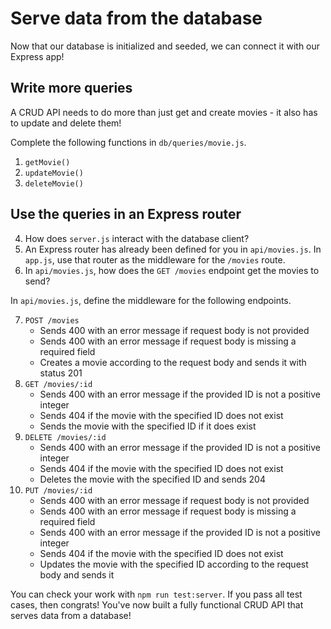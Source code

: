 # Serve data from the database

Now that our database is initialized and seeded, we can connect it with our Express app!

## Write more queries

A CRUD API needs to do more than just get and create movies - it also has to update and
delete them!

Complete the following functions in `db/queries/movie.js`.

1. `getMovie()`
2. `updateMovie()`
3. `deleteMovie()`

## Use the queries in an Express router

4. How does `server.js` interact with the database client?
5. An Express router has already been defined for you in `api/movies.js`.
   In `app.js`, use that router as the middleware for the `/movies` route.
6. In `api/movies.js`, how does the `GET /movies` endpoint get the movies to send?

In `api/movies.js`, define the middleware for the following endpoints.

7. `POST /movies`
   - Sends 400 with an error message if request body is not provided
   - Sends 400 with an error message if request body is missing a required field
   - Creates a movie according to the request body and sends it with status 201
8. `GET /movies/:id`
   - Sends 400 with an error message if the provided ID is not a positive integer
   - Sends 404 if the movie with the specified ID does not exist
   - Sends the movie with the specified ID if it does exist
9. `DELETE /movies/:id`
   - Sends 400 with an error message if the provided ID is not a positive integer
   - Sends 404 if the movie with the specified ID does not exist
   - Deletes the movie with the specified ID and sends 204
10. `PUT /movies/:id`
    - Sends 400 with an error message if request body is not provided
    - Sends 400 with an error message if request body is missing a required field
    - Sends 400 with an error message if the provided ID is not a positive integer
    - Sends 404 if the movie with the specified ID does not exist
    - Updates the movie with the specified ID according to the request body and sends it

You can check your work with `npm run test:server`. If you pass all test cases, then
congrats! You've now built a fully functional CRUD API that serves data from a database!
